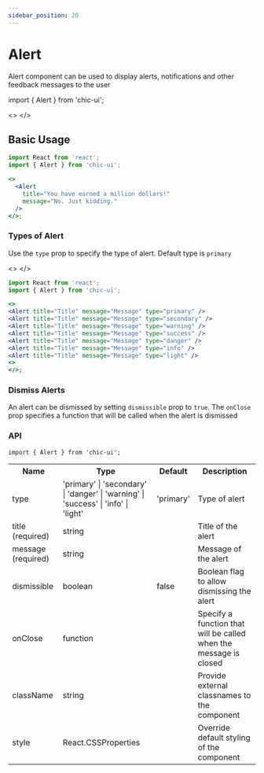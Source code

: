 ```yaml
---
sidebar_position: 20
---
```


# Alert

Alert component can be used to display alerts, notifications and other feedback messages to the user

import { Alert } from 'chic-ui';

<>
<Alert title="You have earned a million dollars!" message="No. Just kidding." />
</>

## Basic Usage

```jsx
import React from 'react';
import { Alert } from 'chic-ui';

<>
  <Alert
    title="You have earned a million dollars!"
    message="No. Just kidding."
  />
</>;
```

### Types of Alert

Use the `type` prop to specify the type of alert. Default type is `primary`

<>
<Alert title="Title" message="Message" type="primary" />
<Alert title="Title" message="Message" type="secondary" />
<Alert title="Title" message="Message" type="warning" />
<Alert title="Title" message="Message" type="success" />
<Alert title="Title" message="Message" type="danger" />
<Alert title="Title" message="Message" type="info" />
<Alert title="Title" message="Message" type="light" />
</>

```jsx
import React from 'react';
import { Alert } from 'chic-ui';

<>
<Alert title="Title" message="Message" type="primary" />
<Alert title="Title" message="Message" type="secondary" />
<Alert title="Title" message="Message" type="warning" />
<Alert title="Title" message="Message" type="success" />
<Alert title="Title" message="Message" type="danger" />
<Alert title="Title" message="Message" type="info" />
<Alert title="Title" message="Message" type="light" />
<>
</>;
```

### Dismiss Alerts

An alert can be dismissed by setting `dismissible` prop to `true`.
The `onClose` prop specifies a function that will be called when the alert is dismissed

### API

```
import { Alert } from 'chic-ui';
```

<!-- TODO : show prop -->

<table>
  <tr>
     <th>Name</th>
     <th>Type</th>
     <th>Default</th>
     <th>Description</th>
  </tr>
  <tr>
    <td>type</td>
    <td>'primary' | 'secondary' | 'danger' | 'warning' | 'success' | 'info' | 'light'</td>
    <td>'primary'</td>
    <td>Type of alert</td>
  </tr>
  <tr>
    <td>title (required)</td>
    <td>string</td>
    <td></td>
    <td>Title of the alert</td>
  </tr>
    <tr>
    <td>message (required)</td>
    <td>string</td>
    <td></td>
    <td>Message of the alert</td>
  </tr>
  <tr>
    <td>dismissible</td>
    <td>boolean</td>
    <td>false</td>
    <td>Boolean flag to allow dismissing the alert</td>
  </tr>
   <tr>
    <td>onClose</td>
    <td>function</td>
    <td></td>
    <td>Specify a function that will be called when the message is closed</td>
  </tr>
  <tr>
    <td>className</td>
    <td>string</td>
    <td></td>
    <td>Provide external classnames to the component</td>
  </tr>
  <tr>
    <td>style</td>
    <td>React.CSSProperties</td>
    <td></td>
    <td>Override default styling of the component</td>
  </tr>
</table>
